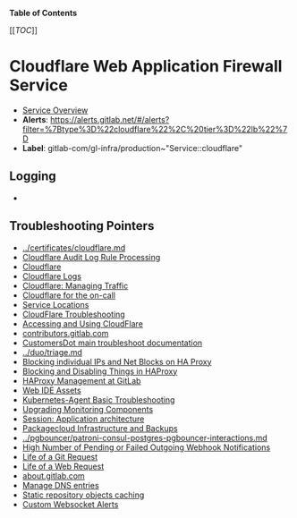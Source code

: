 <!-- MARKER: do not edit this section directly. Edit services/service-catalog.yml then run scripts/generate-docs -->

**Table of Contents**

[[_TOC_]]

# Cloudflare Web Application Firewall Service

* [Service Overview](https://dashboards.gitlab.net/d/cloudflare-main)
* **Alerts**: <https://alerts.gitlab.net/#/alerts?filter=%7Btype%3D%22cloudflare%22%2C%20tier%3D%22lb%22%7D>
* **Label**: gitlab-com/gl-infra/production~"Service::cloudflare"

## Logging

* []()

## Troubleshooting Pointers

* [../certificates/cloudflare.md](../certificates/cloudflare.md)
* [Cloudflare Audit Log Rule Processing](cloudflare-audit-log-rule-processing.md)
* [Cloudflare](intro.md)
* [Cloudflare Logs](logging.md)
* [Cloudflare: Managing Traffic](managing-traffic.md)
* [Cloudflare for the on-call](oncall.md)
* [Service Locations](services-locations.md)
* [CloudFlare Troubleshooting](troubleshooting.md)
* [Accessing and Using CloudFlare](vendor.md)
* [contributors.gitlab.com](../contributors/contributors-dashboard.md)
* [CustomersDot main troubleshoot documentation](../customersdot/overview.md)
* [../duo/triage.md](../duo/triage.md)
* [Blocking individual IPs and Net Blocks on HA Proxy](../frontend/ban-netblocks-on-haproxy.md)
* [Blocking and Disabling Things in HAProxy](../frontend/block-things-in-haproxy.md)
* [HAProxy Management at GitLab](../frontend/haproxy.md)
* [Web IDE Assets](../gitlab-static/web-ide-assets.md)
* [Kubernetes-Agent Basic Troubleshooting](../kas/kubernetes-agent-basic-troubleshooting.md)
* [Upgrading Monitoring Components](../monitoring/upgrades.md)
* [Session: Application architecture](../onboarding/architecture.md)
* [Packagecloud Infrastructure and Backups](../packagecloud/infrastructure.md)
* [../pgbouncer/patroni-consul-postgres-pgbouncer-interactions.md](../pgbouncer/patroni-consul-postgres-pgbouncer-interactions.md)
* [High Number of Pending or Failed Outgoing Webhook Notifications](../registry/webhook-notifications.md)
* [Life of a Git Request](../tutorials/overview_life_of_a_git_request.md)
* [Life of a Web Request](../tutorials/overview_life_of_a_web_request.md)
* [about.gitlab.com](../uncategorized/about-gitlab-com.md)
* [Manage DNS entries](../uncategorized/manage-dns-entries.md)
* [Static repository objects caching](../web/static-repository-objects-caching.md)
* [Custom Websocket Alerts](../websockets/slow-broken-upgrades.md)
<!-- END_MARKER -->
<!-- ## Summary -->

<!-- ## Architecture -->

<!-- ## Performance -->

<!-- ## Scalability -->

<!-- ## Availability -->

<!-- ## Durability -->

<!-- ## Security/Compliance -->

<!-- ## Monitoring/Alerting -->

<!-- ## Links to further Documentation -->
